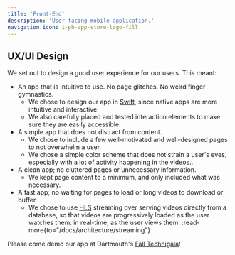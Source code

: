 ```yaml
---
title: 'Front-End'
description: 'User-facing mobile application.'
navigation.icon: i-ph-app-store-logo-fill
---
```


## UX/UI Design

We set out to design a good user experience for our users. This meant:

- An app that is intuitive to use. No page glitches. No weird finger gymnastics.
  - We chose to design our app in [Swift][swift], since native apps are more intuitive and interactive.
  - We also carefully placed and tested interaction elements to make sure they are easily accessible.
- A simple app that does not distract from content.
  - We chose to include a few well-motivated and well-designed pages to not overwhelm a user.
  - We chose a simple color scheme that does not strain a user's eyes,
    especially with a lot of activity happening in the videos..
- A clean app; no cluttered pages or unnecessary information.
  - We kept page content to a minimum, and only included what was necessary.
- A fast app; no waiting for pages to load or long videos to download or buffer.
  - We chose to use [HLS][hls] streaming over serving videos directly from a database,
    so that videos are progressively loaded as the user watches them.
    in real-time, as the user views them.
    :read-more{to="/docs/architecture/streaming"}

Please come demo our app at Dartmouth's [Fall Technigala][technigala]!

[hls]: ttps://developer.apple.com/documentation/http-live-streaming/deploying-a-basic-http-live-streaming-hls-stream
[swift]: https://swift.org
[technigala]: http://dali.dartmouth.edu/technigala
